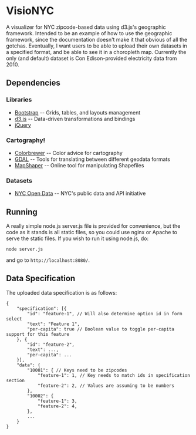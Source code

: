 VisioNYC
========

A visualizer for NYC zipcode-based data using d3.js's geographic framework.
Intended to be an example of how to use the geographic framework, since the
documentation doesn't make it that obvious of all the gotchas.  Eventually, I
want users to be able to upload their own datasets in a specified format, and be
able to see it in a choropleth map.  Currently the only (and default) dataset is
Con Edison-provided electricity data from 2010.

Dependencies
------------

### Libraries

* [Bootstrap](http://twitter.github.com/bootstrap/) -- Grids, tables, and layouts management
* [d3.js](http://mbostock.github.com/d3/) -- Data-driven transformations and bindings
* [jQuery](http://jquery.com/)

### Cartography!

* [Colorbrewer](http://colorbrewer2.org/) -- Color advice for cartography
* [GDAL](http://www.gdal.org/) -- Tools for translating between different geodata formats
* [MapShaper](http://mapshaper.com/test/MapShaper.swf) -- Online tool for manipulating Shapefiles

### Datasets

* [NYC Open Data](http://nycopendata.socrata.com/) -- NYC's public data and API initiative

Running
-------

A really simple node.js server.js file is provided for convenience, but the code
as it stands is all static files, so you could use nginx or Apache to serve the
static files.  If you wish to run it using node.js, do:

```node server.js```

and go to `http://localhost:8080/`.

Data Specification
------------------

The uploaded data specification is as follows:

    {
        "specification": [{
            "id": "feature-1", // Will also determine option id in form select
            "text": "Feature 1",
            "per-capita": true // Boolean value to toggle per-capita support for this feature
        }, {
            "id": "feature-2",
            "text": ...,
            "per-capita": ...
        }],
        "data": {
            "10001": { // Keys need to be zipcodes
                "feature-1": 1, // Key needs to match ids in specification section
                "feature-2": 2, // Values are assuming to be numbers
            },
            "10002": {
                "feature-1": 3,
                "feature-2": 4,
            },
            ...
        }
    }
